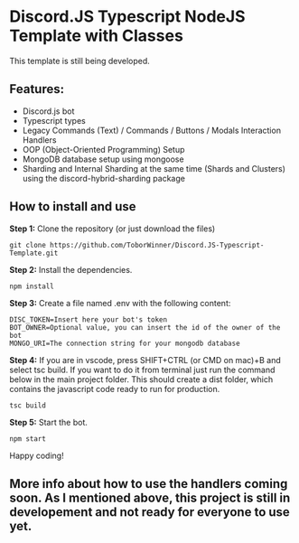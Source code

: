 # Discord.JS Typescript NodeJS Template with Classes

This template is still being developed.

## Features:
* Discord.js bot
* Typescript types
* Legacy Commands (Text) / Commands / Buttons / Modals Interaction Handlers
* OOP (Object-Oriented Programming) Setup
* MongoDB database setup using mongoose
* Sharding and Internal Sharding at the same time (Shards and Clusters) using the discord-hybrid-sharding package

## How to install and use

**Step 1:** Clone the repository (or just download the files)
```
git clone https://github.com/ToborWinner/Discord.JS-Typescript-Template.git
```
**Step 2:** Install the dependencies.
```
npm install
```
**Step 3:** Create a file named .env with the following content:
```
DISC_TOKEN=Insert here your bot's token
BOT_OWNER=Optional value, you can insert the id of the owner of the bot
MONGO_URI=The connection string for your mongodb database
```
**Step 4:** If you are in vscode, press SHIFT+CTRL (or CMD on mac)+B and select tsc build. If you want to do it from terminal just run the command below in the main project folder. This should create a dist folder, which contains the javascript code ready to run for production.
```
tsc build
```
**Step 5:** Start the bot.
```
npm start
```

Happy coding!

## More info about how to use the handlers coming soon. As I mentioned above, this project is still in developement and not ready for everyone to use yet.